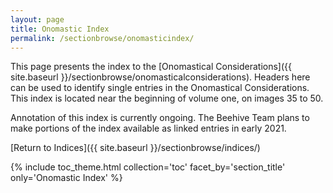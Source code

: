 ```yaml
---
layout: page
title: Onomastic Index
permalink: /sectionbrowse/onomasticindex/
---
```


This page presents the index to the [Onomastical Considerations]({{ site.baseurl }}/sectionbrowse/onomasticalconsiderations). Headers here can be used to identify single entries in the Onomastical Considerations. This index is located near the beginning of volume one, on images 35 to 50.

Annotation of this index is currently ongoing. The Beehive Team plans to make portions of the index available as linked entries in early 2021.

[Return to Indices]({{ site.baseurl }}/sectionbrowse/indices/)

{% include toc_theme.html collection='toc' facet_by='section_title' only='Onomastic Index' %}
